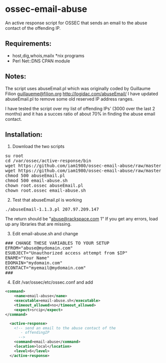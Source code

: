 ossec-email-abuse
=================

An active response script for OSSEC that sends an email to the abuse contact of the offending IP.

Requirements:
-------------
* host,dig,whois,mailx *nix programs
* Perl Net::DNS CPAN module

Notes:
------
The script uses abuseEmail.pl which was originally coded by Guillaume Filion <guillaueme@filion.org> http://logidac.com/abuseEmail/
I have updated abuseEmail.pl to remove some old reserved IP address ranges. 

I have tested the script over my list of offending IPs' (3000 over the last 2 months) and it has a succes ratio of about 70% in finding the abuse email contact.

Installation:
-------------
1. Download the two scripts
<pre>
su root
cd /var/ossec/active-response/bin
wget https://github.com/iam1980/ossec-email-abuse/raw/master/abuseEmail-1.1.3.pl --no-check-certificate
wget https://github.com/iam1980/ossec-email-abuse/raw/master/email-abuse.sh --no-check-certificate
chmod 500 abuseEmail.pl
chmod 500 email-abuse.sh
chown root.ossec abuseEmail.pl
chown root.ossec email-abuse.sh
</pre>
2. Test that abuseEmail.pl is working
<pre>
./abuseEmail-1.1.3.pl 207.97.209.147
</pre>
The return should be "abuse@rackspace.com     1"
If you get any errors, load up any libraries that are missing.

3. Edit email-abuse.sh and change 
<pre>
### CHANGE THESE VARIABLES TO YOUR SETUP
EFROM="abuse@mydomain.com"
ESUBJECT="Unauthorized access attempt from $IP"
ENAME="Your Name"
EDOMAIN="mydomain.com"
ECONTACT="myemail@mydomain.com"
###
</pre>
4. Edit /var/ossec/etc/ossec.conf and add
`````xml
<command>
    <name>email-abuse</name>
    <executable>email-abuse.sh</executable>
    <timeout_allowed>no</timeout_allowed>
    <expect>srcip</expect>
</command>

  <active-response>
    <!-- send an email to the abuse contact of the
       - offendingIP
      -->
    <command>email-abuse</command>
    <location>local</location>
    <level>6</level>
  </active-response>
`````
